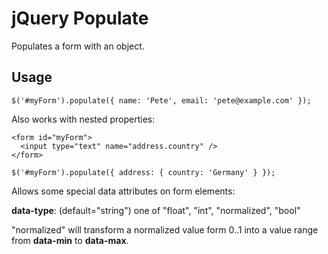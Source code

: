 # jQuery Populate

Populates a form with an object.

## Usage

    $('#myForm').populate({ name: 'Pete', email: 'pete@example.com' });


Also works with nested properties:

    <form id="myForm">
      <input type="text" name="address.country" />
    </form>

    $('#myForm').populate({ address: { country: 'Germany' } });


Allows some special data attributes on form elements:

**data-type**: (default="string") one of "float", "int", "normalized", "bool"

"normalized" will transform a normalized value form 0..1 into a value range from **data-min** to **data-max**.
